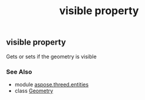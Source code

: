 ﻿---
title: visible property
second_title: Aspose.3D for Python via .NET API References
description: 
type: docs
weight: 250
url: /python-net/aspose.threed.entities/geometry/visible/
is_root: false
---

## visible property


Gets or sets if the geometry is visible

### See Also
* module [aspose.threed.entities](../../)
* class [Geometry](/3d/python-net/aspose.threed.entities/geometry)
